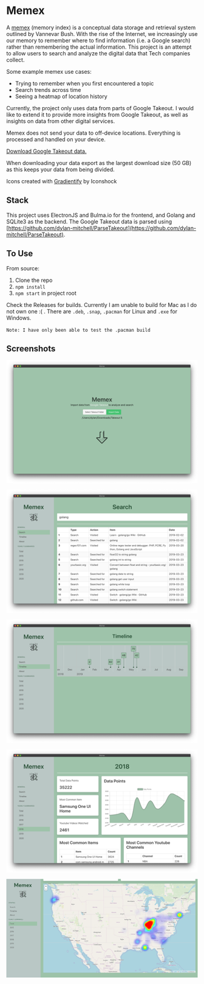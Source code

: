 # Memex

A [memex](https://en.wikipedia.org/wiki/Memex) (memory index) is a conceptual data storage and retrieval system outlined by Vannevar Bush. With the rise of the Internet, we increasingly use our memory to remember where to find information (i.e. a Google search) rather than remembering the actual information. This project is an attempt to allow users to search and analyze the digital data that Tech companies collect.

Some example memex use cases:
 * Trying to remember when you first encountered a topic
 * Search trends across time
 * Seeing a heatmap of location history

Currently, the project only uses data from parts of Google Takeout. I would like to extend it to provide more insights from Google Takeout, as well as insights on data from other digital services.

Memex does not send your data to off-device locations. Everything is processed and handled on your device.

[Download Google Takeout data.](https://takeout.google.com/settings/takeout)

When downloading your data export as the largest download size (50 GB) as this keeps your data from being divided.

Icons created with [Gradientify](https://www.iconshock.com/svg-icons) by Iconshock

## Stack

This project uses ElectronJS and Bulma.io for the frontend, and Golang and SQLite3 as the backend. The Google Takeout data is parsed using [https://github.com/dylan-mitchell/ParseTakeout](https://github.com/dylan-mitchell/ParseTakeout).

## To Use

From source:

1. Clone the repo
2. `npm install`
3. `npm start` in project root

Check the Releases for builds. Currently I am unable to build for Mac as I do not own one :( .
There are `.deb`, `.snap`, `.pacman` for Linux and `.exe` for Windows.

`Note: I have only been able to test the .pacman build`

## Screenshots

![Import Screen](./screenshots/import.png)

![Search Screen](./screenshots/search.png)

![Timeline Screen](./screenshots/timeline.png)

![Summary Screen](./screenshots/summary.png)

![Heat Map Screen](./screenshots/heatmap.png)
